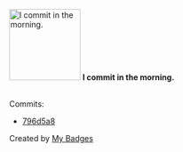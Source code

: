 <img src="https://my-badges.github.io/my-badges/morning-commits.png" alt="I commit in the morning." title="I commit in the morning." width="128">
<strong>I commit in the morning.</strong>
<br><br>

Commits:

- <a href="https://github.com/kibongos40/express/commit/796d5a8d52e60787d20a612d71a33613ce9ae736">796d5a8</a>


Created by <a href="https://github.com/my-badges/my-badges">My Badges</a>